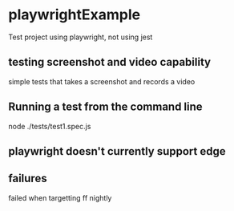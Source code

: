 # playwrightExample
Test project using playwright, not using jest

## testing screenshot and video capability
simple tests that takes a screenshot and records a video

## Running a test from the command line
node ./tests/test1.spec.js

## playwright doesn't currently support edge
## failures
failed when targetting ff nightly
